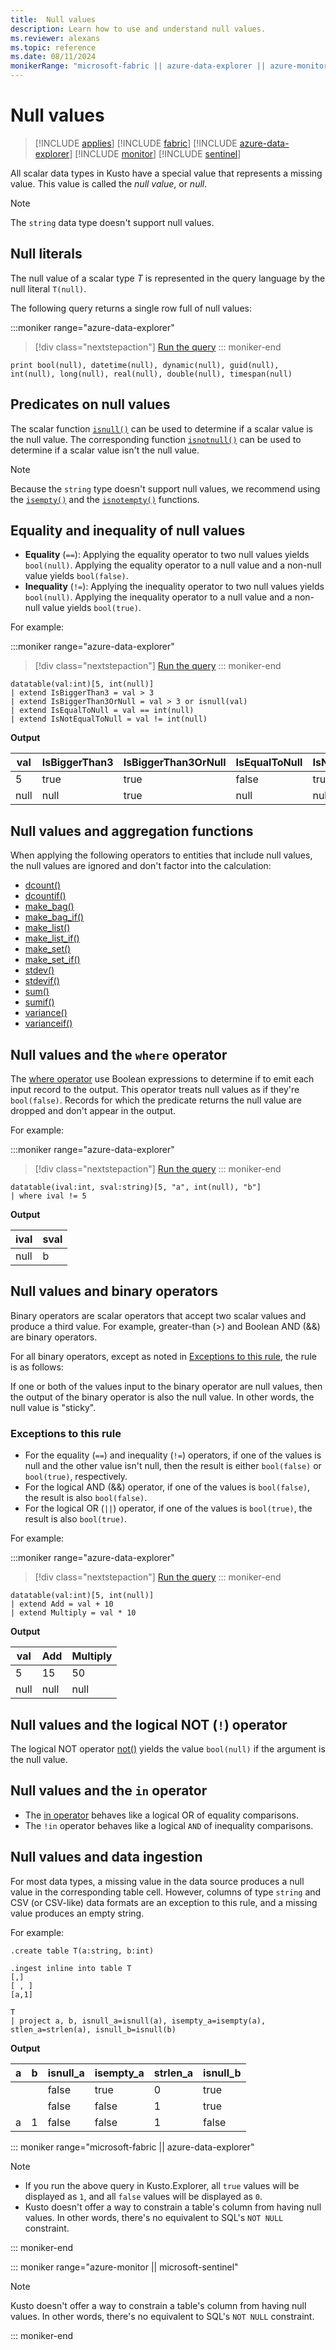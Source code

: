 ```yaml
---
title:  Null values
description: Learn how to use and understand null values.
ms.reviewer: alexans
ms.topic: reference
ms.date: 08/11/2024
monikerRange: "microsoft-fabric || azure-data-explorer || azure-monitor || microsoft-sentinel"
---
```

# Null values

> [!INCLUDE [applies](../../includes/applies-to-version/applies.md)] [!INCLUDE [fabric](../../includes/applies-to-version/fabric.md)] [!INCLUDE [azure-data-explorer](../../includes/applies-to-version/azure-data-explorer.md)] [!INCLUDE [monitor](../../includes/applies-to-version/monitor.md)] [!INCLUDE [sentinel](../../includes/applies-to-version/sentinel.md)]

All scalar data types in Kusto have a special value that represents a missing value.
This value is called the *null value*, or *null*.

> [!NOTE]
> The `string` data type doesn't support null values.

## Null literals

The null value of a scalar type *T* is represented in the query language by the null literal `T(null)`.

The following query returns a single row full of null values:

:::moniker range="azure-data-explorer"
> [!div class="nextstepaction"]
> <a href="https://dataexplorer.azure.com/clusters/kvc9rf7q4d68qcw5sk2d6f.northeurope/databases/MyDatabase?query=H4sIAAAAAAAAA0WMQQ6AIAzAvsJREz81ZCFLxkZgO%2Fh7NWZ4aw9tHySWsipv4sz7kQoYGjVcfgk0OkOrUwl%2B0kBWqcED4b%2BpZ16v9zs7yOc37tkiEnwAAAA%3D" target="_blank">Run the query</a>
::: moniker-end

```kusto
print bool(null), datetime(null), dynamic(null), guid(null), int(null), long(null), real(null), double(null), timespan(null)
```

## Predicates on null values

The scalar function [`isnull()`](../isnull-function.md) can be used to determine if a scalar value
is the null value. The corresponding function [`isnotnull()`](../isnotnull-function.md) can be used
to determine if a scalar value isn't the null value.

> [!NOTE]
> Because the `string` type doesn't support null values, we recommend using
> the [`isempty()`](../isempty-function.md) and the [`isnotempty()`](../isnotempty-function.md)
> functions.

## Equality and inequality of null values

* **Equality** (`==`): Applying the equality operator to two null values yields `bool(null)`.
  Applying the equality operator to a null value and a non-null value yields `bool(false)`.
* **Inequality** (`!=`): Applying the inequality operator to two null values yields `bool(null)`.
  Applying the inequality operator to a null value and a non-null value yields `bool(true)`.

For example:

:::moniker range="azure-data-explorer"
> [!div class="nextstepaction"]
> <a href="https://dataexplorer.azure.com/clusters/help/databases/Samples?query=H4sIAAAAAAAAA0tJLAHCpJxUjbLEHKvMvBLNaFMdBSCtkVeak6MZy1WjkFpRkpqXouBZ7JSZnp5aFJKRmGesYKsAVK9gp2CMQ4F/kR9QP0KZQn6RQmYxyEyQRZrIulwLSxNzQvKR1NvaIlyArNIvvwRTsSKSYgAsrfz+zgAAAA==" target="_blank">Run the query</a>
::: moniker-end

```kusto
datatable(val:int)[5, int(null)]
| extend IsBiggerThan3 = val > 3
| extend IsBiggerThan3OrNull = val > 3 or isnull(val)
| extend IsEqualToNull = val == int(null)
| extend IsNotEqualToNull = val != int(null)
```

**Output**

|val |IsBiggerThan3|IsBiggerThan3OrNull|IsEqualToNull|IsNotEqualToNull|
|----|-------------|-------------------|-------------|----------------|
|5   |true         |true               |false        |true            |
|null|null         |true               |null         |null            |

## Null values and aggregation functions

When applying the following operators to entities that include null values, the null values are ignored and don't factor into the calculation:

* [dcount()](../dcount-aggregation-function.md)
* [dcountif()](../dcountif-aggregation-function.md)
* [make_bag()](../make-bag-aggregation-function.md)
* [make_bag_if()](../make-bag-if-aggregation-function.md)
* [make_list()](../make-list-aggregation-function.md)
* [make_list_if()](../make-list-if-aggregation-function.md)
* [make_set()](../make-set-aggregation-function.md)
* [make_set_if()](../make-set-if-aggregation-function.md)
* [stdev()](../stdev-aggregation-function.md)
* [stdevif()](../stdevif-aggregation-function.md)
* [sum()](../sum-aggregation-function.md)
* [sumif()](../sumif-aggregation-function.md)
* [variance()](../variance-aggregation-function.md)
* [varianceif()](../varianceif-aggregation-function.md)

## Null values and the `where` operator

The [where operator](../where-operator.md) use Boolean expressions to determine
if to emit each input record to the output. This operator treats null values as if
they're `bool(false)`. Records for which the predicate returns the null value are dropped and don't appear in the output.

For example:

:::moniker range="azure-data-explorer"
> [!div class="nextstepaction"]
> <a href="https://dataexplorer.azure.com/clusters/help/databases/Samples?query=H4sIAAAAAAAAA0tJLAHCpJxUjcyyxByrzLwSHYViEKu4pCgzL10z2lRHQSlRSUcBKKORV5qTownkJynFctUolGekFqUqgLQpKNoqmAIA+YQGikoAAAA=" target="_blank">Run the query</a>
::: moniker-end

```kusto
datatable(ival:int, sval:string)[5, "a", int(null), "b"]
| where ival != 5
```

**Output**

|ival|sval|
|----|----|
|null|b   |

## Null values and binary operators

Binary operators are scalar operators that accept two scalar values and produce a third value. For example, greater-than (&gt;) and Boolean AND (&amp;&amp;) are binary operators.

For all binary operators, except as noted in [Exceptions to this rule](#exceptions-to-this-rule), the rule is as follows:

If one or both of the values input to the binary operator are null values, then the output of the binary operator is also the null value.
In other words, the null value is "sticky".

### Exceptions to this rule

* For the equality (`==`) and inequality (`!=`) operators,
  if one of the values is null and the other value isn't null, then the result is either `bool(false)` or `bool(true)`, respectively.
* For the logical AND (&amp;&amp;) operator, if one of
  the values is `bool(false)`, the result is also `bool(false)`.
* For the logical OR (`||`) operator, if one of
  the values is `bool(true)`, the result is also `bool(true)`.

For example:

:::moniker range="azure-data-explorer"
> [!div class="nextstepaction"]
> <a href="https://dataexplorer.azure.com/clusters/help/databases/Samples?query=H4sIAAAAAAAAA0tJLAHCpJxUjbLEHKvMvBLNaFMdBSCtkVeak6MZy1WjkFpRkpqXouCYkqJgqwBUpaCtYGiAEPctzSnJLMiphEpqASUBmujtH1UAAAA=" target="_blank">Run the query</a>
::: moniker-end

```kusto
datatable(val:int)[5, int(null)]
| extend Add = val + 10
| extend Multiply = val * 10
```

**Output**

|val |Add |Multiply|
|----|----|--------|
|5   |15  |50      |
|null|null|null    |

## Null values and the logical NOT (`!`) operator

The logical NOT operator [not()](../not-function.md) yields the value `bool(null)` if the argument is the null value.

## Null values and the `in` operator

* The [in operator](../in-operator.md) behaves like a logical OR of equality comparisons.
* The `!in` operator behaves like a logical `AND` of inequality comparisons.

## Null values and data ingestion

For most data types, a missing value in the data source produces a null value in the corresponding table cell. However, columns of type `string` and CSV (or CSV-like) data formats are an exception to this rule, and a missing value produces an empty string.

For example:

```kusto
.create table T(a:string, b:int)

.ingest inline into table T
[,]
[ , ]
[a,1]

T
| project a, b, isnull_a=isnull(a), isempty_a=isempty(a), stlen_a=strlen(a), isnull_b=isnull(b)
```

**Output**

|a     |b     |isnull_a|isempty_a|strlen_a|isnull_b|
|------|------|---------|----------|---------|---------|
|&nbsp;|&nbsp;|false    |true      |0        |true     |
|&nbsp;|&nbsp;|false    |false     |1        |true     |
|a     |1     |false    |false     |1        |false    |

::: moniker range="microsoft-fabric  || azure-data-explorer"

> [!NOTE]
> * If you run the above query in Kusto.Explorer, all `true` values will be displayed as `1`, and all `false` values will be displayed as `0`.
> * Kusto doesn't offer a way to constrain a table's column from having null values. In other words, there's no equivalent to SQL's `NOT NULL` constraint.

::: moniker-end

::: moniker range="azure-monitor || microsoft-sentinel"

> [!NOTE]
> Kusto doesn't offer a way to constrain a table's column from having null values. In other words, there's no equivalent to SQL's `NOT NULL` constraint.

::: moniker-end
